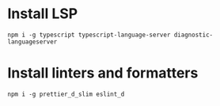 # Install LSP

```shell
npm i -g typescript typescript-language-server diagnostic-languageserver
```

# Install linters and formatters

```shell
npm i -g prettier_d_slim eslint_d
```
